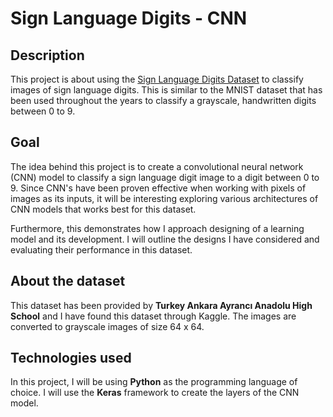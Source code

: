 # Sign Language Digits - CNN

## Description
This project is about using the [Sign Language Digits Dataset](https://www.kaggle.com/ardamavi/sign-language-digits-dataset/data) to classify images
of sign language digits. This is similar to the MNIST dataset that has been used throughout the years to classify a grayscale, handwritten digits
between 0 to 9.

## Goal
The idea behind this project is to create a convolutional neural network (CNN) model to classify a sign language digit image to a digit between 0 to 9.
Since CNN's have been proven effective when working with pixels of images as its inputs, it will be interesting exploring various architectures of CNN
models that works best for this dataset.

Furthermore, this demonstrates how I approach designing of a learning model and its development. I will outline the designs I have considered and evaluating
their performance in this dataset.

## About the dataset
This dataset has been provided by **Turkey Ankara Ayrancı Anadolu High School** and I have found this dataset through Kaggle. The images are converted
to grayscale images of size 64 x 64.

## Technologies used
In this project, I will be using **Python** as the programming language of choice. I will use the **Keras** framework to create the layers of the CNN model.
